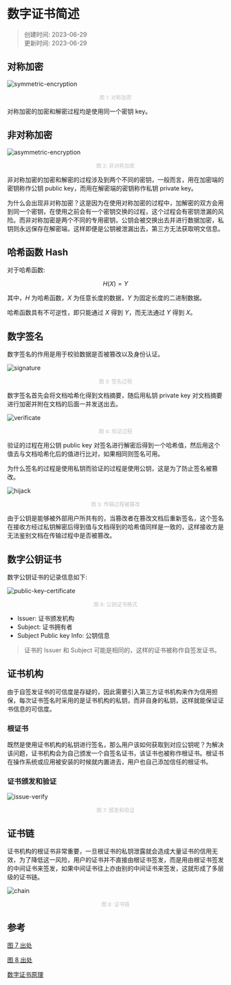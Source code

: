 # 数字证书简述

> 创建时间: 2023-06-29  
> 更新时间: 2023-06-29

## 对称加密

![symmetric-encryption](https://storage-1301473886.cos.ap-guangzhou.myqcloud.com/img/digital-certificate/symmetric-encryption.png)

<center style="font-size:12px;color:#C0C0C0">图 1: 对称加密</center>

对称加密的加密和解密过程均是使用同一个密钥 key。

## 非对称加密

![asymmetric-encryption](https://storage-1301473886.cos.ap-guangzhou.myqcloud.com/img/digital-certificate/asymmetric-encryption.png)

<center style="font-size:12px;color:#C0C0C0">图 2: 非对称加密</center>

非对称加密的加密和解密的过程涉及到两个不同的密钥，一般而言，用在加密端的密钥称作公钥 public key，而用在解密端的密钥称作私钥 private key。

为什么会出现非对称加密？这是因为在使用对称加密的过程中，加解密的双方会用到同一个密钥，在使用之前会有一个密钥交换的过程，这个过程会有密钥泄漏的风险。而非对称加密是两个不同的专用密钥，公钥会被交换出去并进行数据加密，私钥则永远保存在解密端，这样即便是公钥被泄漏出去，第三方无法获取明文信息。

## 哈希函数 Hash

对于哈希函数:

$$
H(X) = Y
$$

其中，$H$ 为哈希函数，$X$ 为任意长度的数据，$Y$ 为固定长度的二进制数据。

哈希函数具有不可逆性，即只能通过 $X$ 得到 $Y$，而无法通过 $Y$ 得到 $X$。

## 数字签名

数字签名的作用是用于校验数据是否被篡改以及身份认证。

![signature](https://storage-1301473886.cos.ap-guangzhou.myqcloud.com/img/digital-certificate/sign.png)

<center style="font-size:12px;color:#C0C0C0">图 3: 签名过程</center>

数字签名首先会将文档哈希化得到文档摘要，随后用私钥 private key 对文档摘要进行加密并附在文档的后面一并发送出去。

![verificate](https://storage-1301473886.cos.ap-guangzhou.myqcloud.com/img/digital-certificate/verificate.png)

<center style="font-size:12px;color:#C0C0C0">图 4: 验证过程</center>

验证的过程在用公钥 public key 对签名进行解密后得到一个哈希值，然后用这个值去与文档哈希化后的值进行比对，如果相同则签名可用。

为什么签名的过程是使用私钥而验证的过程是使用公钥，这是为了防止签名被篡改。

![hijack](https://storage-1301473886.cos.ap-guangzhou.myqcloud.com/img/digital-certificate/hijack.png)

<center style="font-size:12px;color:#C0C0C0">图 5: 传输过程被篡改</center>

由于公钥是能够被外部用户所共有的，当篡改者在篡改文档后重新签名，这个签名在接收方经过私钥解密后得到值与文档得到的哈希值同样是一致的，这样接收方是无法鉴别文档在传输过程中是否被篡改。

## 数字公钥证书

数字公钥证书的记录信息如下:

![public-key-certificate](https://storage-1301473886.cos.ap-guangzhou.myqcloud.com/img/digital-certificate/public-key-certificate.png)

<center style="font-size:12px;color:#C0C0C0">图 6: 公钥证书格式</center>

- Issuer: 证书颁发机构
- Subject: 证书拥有者
- Subject Public key Info: 公钥信息

> 证书的 Issuer 和 Subject 可能是相同的，这样的证书被称作自签发证书。

## 证书机构

由于自签发证书的可信度是存疑的，因此需要引入第三方证书机构来作为信用担保，每次证书签名时采用的是证书机构的私钥，而非自身的私钥，这样就能保证证书信息的可信度。

### 根证书

既然是使用证书机构的私钥进行签名，那么用户该如何获取到对应公钥呢？为解决该问题，证书机构会为自己颁发一个自签名证书，该证书也被称作根证书。根证书在操作系统或应用被安装的时候就内置进去，用户也自己添加信任的根证书。

### 证书颁发和验证

![issue-verify](https://storage-1301473886.cos.ap-guangzhou.myqcloud.com/img/digital-certificate/issue-verify.png)

<center style="font-size:12px;color:#C0C0C0">图 7: 颁发和验证</center>

## 证书链

证书机构的根证书非常重要，一旦根证书的私钥泄露就会造成大量证书的信用无效，为了降低这一风险，用户的证书并不直接由根证书签发，而是用由根证书签发的中间证书来签发，如果中间证书往上亦由别的中间证书来签发，这就形成了多层级的证书链。

![chain](https://storage-1301473886.cos.ap-guangzhou.myqcloud.com/img/digital-certificate/chain.png)

<center style="font-size:12px;color:#C0C0C0">图 8: 证书链</center>

## 参考

[图 7 出处](https://www.researchgate.net/figure/Format-of-X-509-Certificate_fig5_322926088)

[图 8 出处](https://my.f5.com/manage/s/article/K41280190)

[数字证书原理](https://www.zhaohuabing.com/post/2020-03-19-pki/)